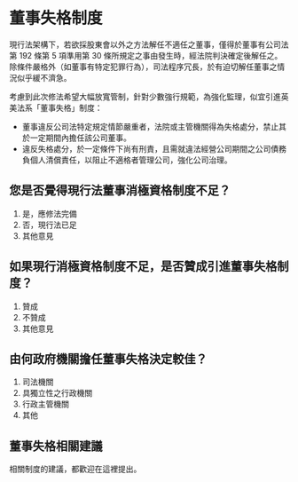 # 董事失格制度

現行法架構下，若欲採股東會以外之方法解任不適任之董事，僅得於董事有公司法第 192 條第 5 項準用第 30 條所規定之事由發生時，經法院判決確定後解任之。除條件嚴格外（如董事有特定犯罪行為），司法程序冗長，於有迫切解任董事之情況似乎緩不濟急。

考慮到此次修法希望大幅放寬管制，針對少數強行規範，為強化監理，似宜引進英美法系「董事失格」制度：

+ 董事違反公司法特定規定情節嚴重者，法院或主管機關得為失格處分，禁止其於一定期間內擔任該公司董事。
+ 違反失格處分，於一定條件下尚有刑責，且需就違法經營公司期間之公司債務負個人清償責任，以阻止不適格者管理公司，強化公司治理。

## 您是否覺得現行法董事消極資格制度不足？

1. 是，應修法完備
2. 否，現行法已足
3. 其他意見

## 如果現行消極資格制度不足，是否贊成引進董事失格制度？

1. 贊成
2. 不贊成
3. 其他意見

## 由何政府機關擔任董事失格決定較佳？

1. 司法機關
2. 具獨立性之行政機關
3. 行政主管機關
4. 其他

## 董事失格相關建議

相關制度的建議，都歡迎在這裡提出。
